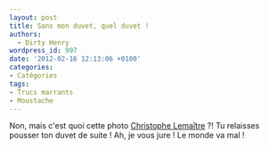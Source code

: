 ```yaml
---
layout: post
title: Sans mon duvet, quel duvet !
authors:
  - Dirty Henry
wordpress_id: 997
date: '2012-02-16 12:13:06 +0100'
categories:
- Catégories
tags:
- Trucs marrants
- Moustache
---
```

Non, mais c'est quoi cette photo [Christophe Lemaître](http://www.lequipe.fr/Athletisme/Actualites/Premiere-sortie-pour-lemaitre/263266) ?! Tu relaisses pousser ton duvet de suite ! Ah, je vous jure ! Le monde va mal !
